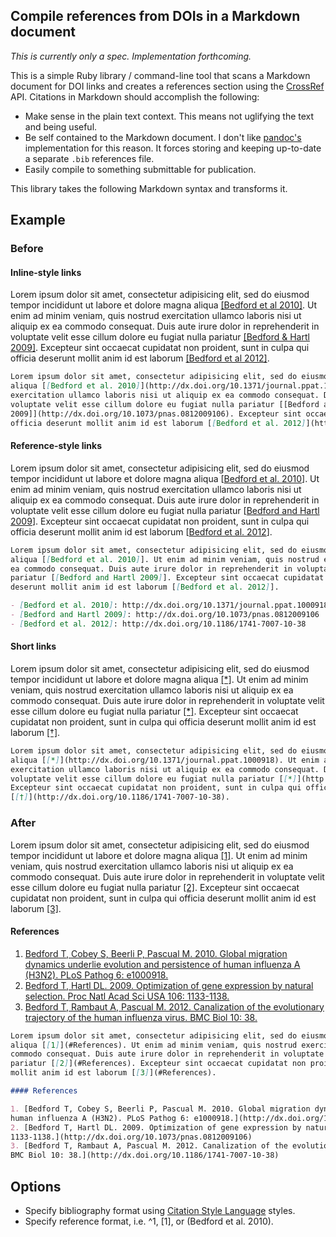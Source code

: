 ## Compile references from DOIs in a Markdown document

*This is currently only a spec.  Implementation forthcoming.*

This is a simple Ruby library / command-line tool that scans a Markdown document for DOI links and creates a references section using the [CrossRef](http://search.labs.crossref.org/) API.  Citations in Markdown should accomplish the following:

* Make sense in the plain text context.  This means not uglifying the text and being useful.
* Be self contained to the Markdown document.  I don't like [pandoc's](http://johnmacfarlane.net/pandoc/) implementation for this reason.  It forces storing and keeping up-to-date a separate `.bib` references file.
* Easily compile to something submittable for publication.

This library takes the following Markdown syntax and transforms it.

## Example

### Before

#### Inline-style links

Lorem ipsum dolor sit amet, consectetur adipisicing elit, sed do eiusmod tempor incididunt ut labore et dolore magna
aliqua [[Bedford et al 2010]](http://dx.doi.org/10.1371/journal.ppat.1000918). Ut enim ad minim veniam, quis nostrud
exercitation ullamco laboris nisi ut aliquip ex ea commodo consequat. Duis aute irure dolor in reprehenderit in
voluptate velit esse cillum dolore eu fugiat nulla pariatur [[Bedford & Hartl
2009]](http://dx.doi.org/10.1073/pnas.0812009106). Excepteur sint occaecat cupidatat non proident, sunt in culpa qui
officia deserunt mollit anim id est laborum [[Bedford et al 2012]](http://dx.doi.org/10.1186/1741-7007-10-38).

```md
Lorem ipsum dolor sit amet, consectetur adipisicing elit, sed do eiusmod tempor incididunt ut labore et dolore magna
aliqua [[Bedford et al. 2010]](http://dx.doi.org/10.1371/journal.ppat.1000918). Ut enim ad minim veniam, quis nostrud
exercitation ullamco laboris nisi ut aliquip ex ea commodo consequat. Duis aute irure dolor in reprehenderit in
voluptate velit esse cillum dolore eu fugiat nulla pariatur [[Bedford and Hartl
2009]](http://dx.doi.org/10.1073/pnas.0812009106). Excepteur sint occaecat cupidatat non proident, sunt in culpa qui
officia deserunt mollit anim id est laborum [[Bedford et al. 2012]](http://dx.doi.org/10.1186/1741-7007-10-38).
```

#### Reference-style links

Lorem ipsum dolor sit amet, consectetur adipisicing elit, sed do eiusmod tempor incididunt ut labore et dolore magna
aliqua [[Bedford et al. 2010]]. Ut enim ad minim veniam, quis nostrud exercitation ullamco laboris nisi ut aliquip ex 
ea commodo consequat. Duis aute irure dolor in reprehenderit in voluptate velit esse cillum dolore eu fugiat nulla 
pariatur [[Bedford and Hartl 2009]]. Excepteur sint occaecat cupidatat non proident, sunt in culpa qui officia 
deserunt mollit anim id est laborum [[Bedford et al. 2012]].

[Bedford et al. 2010]: http://dx.doi.org/10.1371/journal.ppat.1000918
[Bedford and Hartl 2009]: http://dx.doi.org/10.1073/pnas.0812009106
[Bedford et al. 2012]: http://dx.doi.org/10.1186/1741-7007-10-38

```md
Lorem ipsum dolor sit amet, consectetur adipisicing elit, sed do eiusmod tempor incididunt ut labore et dolore magna
aliqua [[Bedford et al. 2010]]. Ut enim ad minim veniam, quis nostrud exercitation ullamco laboris nisi ut aliquip ex 
ea commodo consequat. Duis aute irure dolor in reprehenderit in voluptate velit esse cillum dolore eu fugiat nulla 
pariatur [[Bedford and Hartl 2009]]. Excepteur sint occaecat cupidatat non proident, sunt in culpa qui officia 
deserunt mollit anim id est laborum [[Bedford et al. 2012]].

- [Bedford et al. 2010]: http://dx.doi.org/10.1371/journal.ppat.1000918
- [Bedford and Hartl 2009]: http://dx.doi.org/10.1073/pnas.0812009106
- [Bedford et al. 2012]: http://dx.doi.org/10.1186/1741-7007-10-38
```

#### Short links

Lorem ipsum dolor sit amet, consectetur adipisicing elit, sed do eiusmod tempor incididunt ut labore et dolore magna
aliqua [[*]](http://dx.doi.org/10.1371/journal.ppat.1000918). Ut enim ad minim veniam, quis nostrud
exercitation ullamco laboris nisi ut aliquip ex ea commodo consequat. Duis aute irure dolor in reprehenderit in
voluptate velit esse cillum dolore eu fugiat nulla pariatur [[*]](http://dx.doi.org/10.1073/pnas.0812009106). 
Excepteur sint occaecat cupidatat non proident, sunt in culpa qui officia deserunt mollit anim id est laborum 
[[†]](http://dx.doi.org/10.1186/1741-7007-10-38).

```md
Lorem ipsum dolor sit amet, consectetur adipisicing elit, sed do eiusmod tempor incididunt ut labore et dolore magna
aliqua [[*]](http://dx.doi.org/10.1371/journal.ppat.1000918). Ut enim ad minim veniam, quis nostrud
exercitation ullamco laboris nisi ut aliquip ex ea commodo consequat. Duis aute irure dolor in reprehenderit in
voluptate velit esse cillum dolore eu fugiat nulla pariatur [[*]](http://dx.doi.org/10.1073/pnas.0812009106). 
Excepteur sint occaecat cupidatat non proident, sunt in culpa qui officia deserunt mollit anim id est laborum 
[[†]](http://dx.doi.org/10.1186/1741-7007-10-38).
```

### After

Lorem ipsum dolor sit amet, consectetur adipisicing elit, sed do eiusmod tempor incididunt ut labore et dolore magna aliqua [[1]](#References). Ut enim ad minim veniam, quis nostrud exercitation ullamco laboris nisi ut aliquip ex ea commodo consequat. Duis aute irure dolor in reprehenderit in voluptate velit esse cillum dolore eu fugiat nulla pariatur [[2]](#References). Excepteur sint occaecat cupidatat non proident, sunt in culpa qui officia deserunt mollit anim id est laborum [[3]](#References).

#### References

1. [Bedford T, Cobey S, Beerli P, Pascual M. 2010. Global migration dynamics underlie evolution and persistence of human influenza A (H3N2). PLoS Pathog 6: e1000918.](http://dx.doi.org/10.1371/journal.ppat.1000918)
2. [Bedford T, Hartl DL. 2009. Optimization of gene expression by natural selection. Proc Natl Acad Sci USA 106: 1133-1138.](http://dx.doi.org/10.1073/pnas.0812009106)
3. [Bedford T, Rambaut A, Pascual M. 2012. Canalization of the evolutionary trajectory of the human influenza virus. BMC Biol 10: 38.](http://dx.doi.org/10.1186/1741-7007-10-38)

```md
Lorem ipsum dolor sit amet, consectetur adipisicing elit, sed do eiusmod tempor incididunt ut labore et dolore magna
aliqua [[1]](#References). Ut enim ad minim veniam, quis nostrud exercitation ullamco laboris nisi ut aliquip ex ea
commodo consequat. Duis aute irure dolor in reprehenderit in voluptate velit esse cillum dolore eu fugiat nulla 
pariatur [[2]](#References). Excepteur sint occaecat cupidatat non proident, sunt in culpa qui officia deserunt 
mollit anim id est laborum [[3]](#References).

#### References

1. [Bedford T, Cobey S, Beerli P, Pascual M. 2010. Global migration dynamics underlie evolution and persistence of 
human influenza A (H3N2). PLoS Pathog 6: e1000918.](http://dx.doi.org/10.1371/journal.ppat.1000918)
2. [Bedford T, Hartl DL. 2009. Optimization of gene expression by natural selection. Proc Natl Acad Sci USA 106: 
1133-1138.](http://dx.doi.org/10.1073/pnas.0812009106)
3. [Bedford T, Rambaut A, Pascual M. 2012. Canalization of the evolutionary trajectory of the human influenza virus. 
BMC Biol 10: 38.](http://dx.doi.org/10.1186/1741-7007-10-38)
```

## Options

* Specify bibliography format using [Citation Style Language](http://citationstyles.org/) styles.
* Specify reference format, i.e. ^1, [1], or (Bedford et al. 2010).

